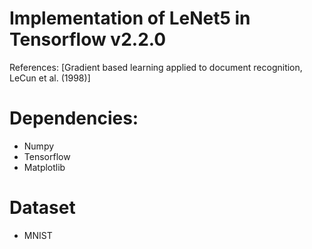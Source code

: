 # Implementation of LeNet5 in Tensorflow v2.2.0

References: [Gradient based learning applied to document recognition, LeCun et al. (1998)]

# Dependencies:
* Numpy 
* Tensorflow 
* Matplotlib

# Dataset 
* MNIST 




